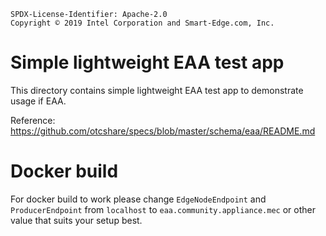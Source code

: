 ```text
SPDX-License-Identifier: Apache-2.0
Copyright © 2019 Intel Corporation and Smart-Edge.com, Inc.
```

# Simple lightweight EAA test app
This directory contains simple lightweight EAA test app to demonstrate usage
if EAA.

Reference: https://github.com/otcshare/specs/blob/master/schema/eaa/README.md

# Docker build
For docker build to work please change `EdgeNodeEndpoint` and `ProducerEndpoint` from `localhost` to `eaa.community.appliance.mec` or other value that suits your setup best.
